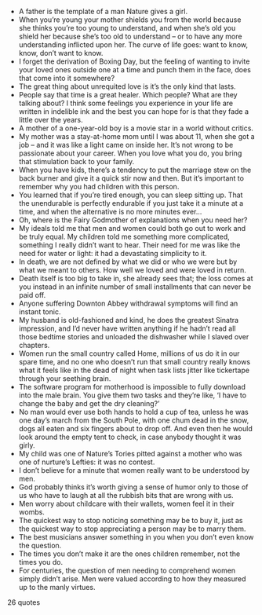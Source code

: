  - A father is the template of a man Nature gives a girl.
 - When you’re young your mother shields you from the world because she thinks you’re too young to understand, and when she’s old you shield her because she’s too old to understand – or to have any more understanding inflicted upon her. The curve of life goes: want to know, know, don’t want to know.
 - I forget the derivation of Boxing Day, but the feeling of wanting to invite your loved ones outside one at a time and punch them in the face, does that come into it somewhere?
 - The great thing about unrequited love is it’s the only kind that lasts.
 - People say that time is a great healer. Which people? What are they talking about? I think some feelings you experience in your life are written in indelible ink and the best you can hope for is that they fade a little over the years.
 - A mother of a one-year-old boy is a movie star in a world without critics.
 - My mother was a stay-at-home mom until I was about 11, when she got a job – and it was like a light came on inside her. It’s not wrong to be passionate about your career. When you love what you do, you bring that stimulation back to your family.
 - When you have kids, there’s a tendency to put the marriage stew on the back burner and give it a quick stir now and then. But it’s important to remember why you had children with this person.
 - You learned that if you’re tired enough, you can sleep sitting up. That the unendurable is perfectly endurable if you just take it a minute at a time, and when the alternative is no more minutes ever...
 - Oh, where is the Fairy Godmother of explanations when you need her?
 - My ideals told me that men and women could both go out to work and be truly equal. My children told me something more complicated, something I really didn’t want to hear. Their need for me was like the need for water or light: it had a devastating simplicity to it.
 - In death, we are not defined by what we did or who we were but by what we meant to others. How well we loved and were loved in return.
 - Death itself is too big to take in, she already sees that; the loss comes at you instead in an infinite number of small installments that can never be paid off.
 - Anyone suffering Downton Abbey withdrawal symptoms will find an instant tonic.
 - My husband is old-fashioned and kind, he does the greatest Sinatra impression, and I’d never have written anything if he hadn’t read all those bedtime stories and unloaded the dishwasher while I slaved over chapters.
 - Women run the small country called Home, millions of us do it in our spare time, and no one who doesn’t run that small country really knows what it feels like in the dead of night when task lists jitter like tickertape through your seething brain.
 - The software program for motherhood is impossible to fully download into the male brain. You give them two tasks and they’re like, ‘I have to change the baby and get the dry cleaning?’
 - No man would ever use both hands to hold a cup of tea, unless he was one day’s march from the South Pole, with one chum dead in the snow, dogs all eaten and six fingers about to drop off. And even then he would look around the empty tent to check, in case anybody thought it was girly.
 - My child was one of Nature’s Tories pitted against a mother who was one of nurture’s Lefties: it was no contest.
 - I don’t believe for a minute that women really want to be understood by men.
 - God probably thinks it’s worth giving a sense of humor only to those of us who have to laugh at all the rubbish bits that are wrong with us.
 - Men worry about childcare with their wallets, women feel it in their wombs.
 - The quickest way to stop noticing something may be to buy it, just as the quickest way to stop appreciating a person may be to marry them.
 - The best musicians answer something in you when you don’t even know the question.
 - The times you don’t make it are the ones children remember, not the times you do.
 - For centuries, the question of men needing to comprehend women simply didn’t arise. Men were valued according to how they measured up to the manly virtues.

26 quotes